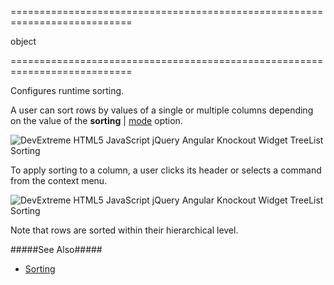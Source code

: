 <!--**
/*-------------------------------------------
    Auto-generated file. Do not modify.
-------------------------------------------

**-->
===========================================================================
<!--type-->object<!--/type-->
===========================================================================

<!--shortDescription-->
Configures runtime sorting.
<!--/shortDescription-->

<!--fullDescription-->
A user can sort rows by values of a single or multiple columns depending on the value of the **sorting** | [mode]({basewidgetpath}/Configuration/sorting/#mode) option.

![DevExtreme HTML5 JavaScript jQuery Angular Knockout Widget TreeList Sorting](/Content/images/doc/17_2/treelist/visual_elements/sorting_sorted_columns.png)

To apply sorting to a column, a user clicks its header or selects a command from the context menu.

![DevExtreme HTML5 JavaScript jQuery Angular Knockout Widget TreeList Sorting](/Content/images/doc/17_2/treelist/visual_elements/sorting_context_menu.png)

Note that rows are sorted within their hierarchical level.

#####See Also#####
- [Sorting](/Documentation/Guide/Widgets/TreeList/Sorting/)
<!--/fullDescription-->

<!--handmade-->
<!--/handmade-->